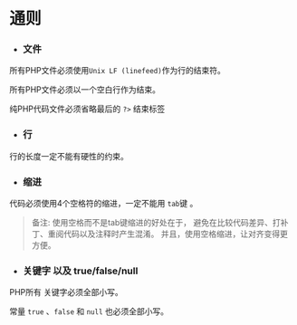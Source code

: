 # 通则

- ### 文件

所有PHP文件必须使用`Unix LF (linefeed)`作为行的结束符。

所有PHP文件必须以一个空白行作为结束。

纯PHP代码文件必须省略最后的 `?>` 结束标签

- ### 行

行的长度一定不能有硬性的约束。

- ### 缩进

代码必须使用4个空格符的缩进，一定不能用 `tab`键 。

>备注: 使用空格而不是tab键缩进的好处在于，
避免在比较代码差异、打补丁、重阅代码以及注释时产生混淆。
并且，使用空格缩进，让对齐变得更方便。

- ### 关键字 以及 true/false/null

PHP所有 关键字必须全部小写。

常量 `true` 、`false` 和 `null` 也必须全部小写。

